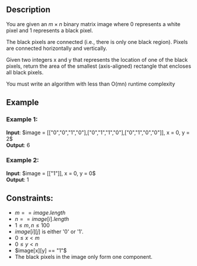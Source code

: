 ## Description
You are given an $m \times n$ binary matrix image where $0$ represents a white pixel and $1$ represents a black pixel.

The black pixels are connected (i.e., there is only one black region). Pixels are connected horizontally and vertically.

Given two integers x and y that represents the location of one of the black pixels, return the area of the smallest (axis-aligned) rectangle that encloses all black pixels.

You must write an algorithm with less than O(mn) runtime complexity

## Example
### Example 1:
**Input**: $image = [["0","0","1","0"],["0","1","1","0"],["0","1","0","0"]], x = 0, y = 2$  
**Output**: $6$  

### Example 2:
**Input**: $image = [["1"]], x = 0, y = 0$  
**Output**: $1$
 
## Constraints:
- $m == image.length$
- $n == image[i].length$
- $1 \leq m, n \leq 100$
- $image[i][j]$ is either '0' or '1'.
- $0 \leq x < m$
- $0 \leq y < n$
- $image[x][y] == "1"$
- The black pixels in the image only form one component.